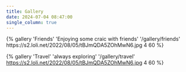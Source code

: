 ```yaml
---
title: Gallery
date: 2024-07-04 08:47:00
single_column: true
---
```


<div class="row">
{% gallery 'Friends' 'Enjoying some craic with friends' '/gallery/friends' https://s2.loli.net/2022/08/05/tBJmQDA5ZOhMwN6.jpg 4 60 %}

{% gallery 'Travel' 'always exploring' '/gallery/travel' https://s2.loli.net/2022/08/05/tBJmQDA5ZOhMwN6.jpg 4 60 %}


</div>
